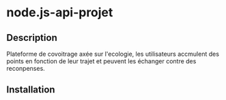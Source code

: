 # node.js-api-projet

## Description

Plateforme de covoitrage axée sur l'ecologie, les utilisateurs accmulent des points en fonction de leur trajet et peuvent les échanger contre des reconpenses.

## Installation
